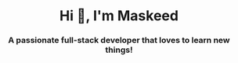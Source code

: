 <h1 align="center">Hi 👋, I'm Maskeed</h1>
<h3 align="center">A passionate full-stack developer that loves to learn new things!</h3> <br>

<p align="left">
</p>
